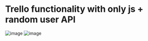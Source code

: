# Trello functionality with only js + random user API

![image](https://github.com/user-attachments/assets/fe79047b-761e-4fa9-8bb0-42d35ce5dee4)
![image](https://github.com/user-attachments/assets/e62e29b5-dd26-417c-a406-cce29fff73bf)
